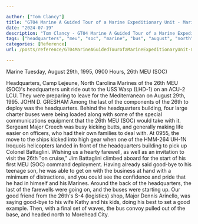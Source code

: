 ```yaml
---

author: ["Tom Clancy"]
title: "GT04 Marine A Guided Tour of a Marine Expeditionary Unit - Marine_split_154.html"
date: "2024-07-19"
description: "Tom Clancy - GT04 Marine A Guided Tour of a Marine Expeditionary Unit"
tags: ["headquarters", "meu", "soc", "marine", "bus", "august", "north", "last", "building", "major", "battaglini", "farewell", "good", "set", "tuesday", "hour", "camp", "lejeune", "carolina", "unit", "ride", "us", "wasp", "lcu", "preparing"]
categories: [Reference]
url: /posts/reference/GT04MarineAGuidedTourofaMarineExpeditionaryUnit-marinesplit154html

---
```



Marine
Tuesday, August 29th, 1995, 0900 Hours, 26th MEU (SOC)
  Headquarters, Camp Lejeune, North Carolina
Marines of the 26th MEU (SOC)'s headquarters unit ride out to the USS Wasp (LHD-1) on an ACU-2 LCU. They were preparing to leave for the Mediterranean on August 29th, 1995.
JOHN D. GRESHAM
Among the last of the components of the 26th to deploy was the headquarters. Behind the headquarters building, four large charter buses were being loaded along with some of the special communications equipment that the 26th MEU (SOC) would take with it. Sergeant Major Creech was busy kicking butts, and generally making life easier on officers, who had their own families to deal with. At 0955, the move to the ships kicked into high gear when one of the HMM-264 UH-1N Iroquois helicopters landed in front of the headquarters building to pick up Colonel Battaglini. Wishing us a hearty farewell, as well as an invitation to visit the 26th "on cruise," Jim Battaglini climbed aboard for the start of his first MEU (SOC) command deployment. Having already said good-bye to his teenage son, he was able to get on with the business at hand with a minimum of distractions, and you could see the confidence and pride that he had in himself and his Marines. Around the back of the headquarters, the last of the farewells were going on, and the buses were starting up. Our good friend from the 26th's S-4 (logistics) shop, Major Dennis Arinello, was saying good-bye to his wife Kathy and his kids, doing his best to set a good example. Then, with a final set of waves, the bus convoy pulled out of the base, and headed north to Morehead City.
